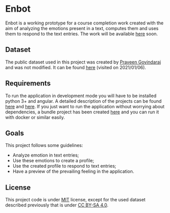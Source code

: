 # Enbot
Enbot is a working prototype for a course completion work created with the aim of analyzing the emotions present in a text, computes them and uses them to respond to the text entries. The work will be available [here](https://riuni.unisul.br/) soon.

## Dataset
The public dataset used in this project was created by [Praveen Govindaraj](https://www.kaggle.com/praveengovi) and was not modified. It can be found [here](https://www.kaggle.com/praveengovi/emotions-dataset-for-nlp) (visited on 2021/01/06).

## Requirements
To run the application in development mode you will have to be installed python 3+ and angular. A detailed description of the projects can be found [here](https://github.com/enbot/core) and [here](https://github.com/enbot/chat). If you just want to run the application without worrying about dependencies, a bundle project has been created [here](https://github.com/enbot/bundle) and you can run it with docker or similar easily.

## Goals
This project follows some guidelines:
* Analyze emotion in text entries;
* Use these emotions to create a profile;
* Use the created profile to respond to text entries;
* Have a preview of the prevailing feeling in the application.

## License
This project code is under [MIT](https://github.com/enbot/bundle/blob/master/LICENSE) license, except for the used dataset described previously that is under [CC BY-SA 4.0](https://creativecommons.org/licenses/by-sa/4.0/).
